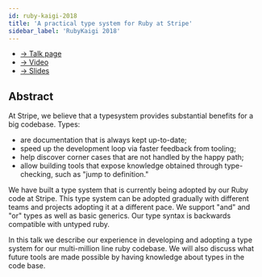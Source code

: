 ```yaml
---
id: ruby-kaigi-2018
title: 'A practical type system for Ruby at Stripe'
sidebar_label: 'RubyKaigi 2018'
---
```


- [→ Talk page](https://rubykaigi.org/2018/presentations/DarkDimius.html#may31)
- [→ Video](https://www.youtube.com/watch?v=eCnnBS2LXcI)
- [→ Slides](https://sorbet.run/talks/RubyKaigi2018/#/)

## Abstract

At Stripe, we believe that a typesystem provides substantial benefits for a big
codebase. Types:

- are documentation that is always kept up-to-date;
- speed up the development loop via faster feedback from tooling;
- help discover corner cases that are not handled by the happy path;
- allow building tools that expose knowledge obtained through type-checking,
  such as "jump to definition."

We have built a type system that is currently being adopted by our Ruby code at
Stripe. This type system can be adopted gradually with different teams and
projects adopting it at a different pace. We support "and" and "or" types as
well as basic generics. Our type syntax is backwards compatible with untyped
ruby.

In this talk we describe our experience in developing and adopting a type system
for our multi-million line ruby codebase. We will also discuss what future tools
are made possible by having knowledge about types in the code base.
